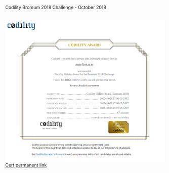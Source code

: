 Codility Bromum 2018 Challenge - October 2018<br /><br />


<img src="cert.png" alt="cert shot"/>
<a target="_blank" href="https://app.codility.com/cert/view/cert6VDNR4-8DEYH8G23X8CGA34/">Cert permanent link</a>
